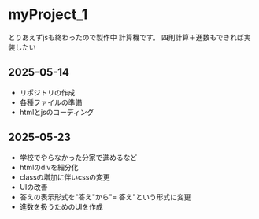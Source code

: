 # myProject_1
とりあえずjsも終わったので製作中
計算機です。
四則計算＋進数もできれば実装したい
## 2025-05-14
- リポジトリの作成
- 各種ファイルの準備
- htmlとjsのコーディング
## 2025-05-23
- 学校でやらなかった分家で進めるなど
- htmlのdivを細分化
- classの増加に伴いcssの変更
- UIの改善
- 答えの表示形式を"答え"から"= 答え"という形式に変更
- 進数を扱うためのUIを作成
